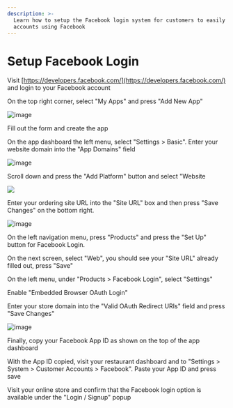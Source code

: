 ```yaml
---
description: >-
  Learn how to setup the Facebook login system for customers to easily create
  accounts using Facebook
---
```


# Setup Facebook Login

Visit [https://developers.facebook.com/](https://developers.facebook.com/) and login to your Facebook account

On the top right corner, select "My Apps" and press "Add New App"

![image](https://user-images.githubusercontent.com/68750044/163681448-cb8831d0-551a-41e2-9e45-21164ce3696c.png)

Fill out the form and create the app

On the app dashboard the left menu, select "Settings &gt; Basic". Enter your website domain into the "App Domains" field

![image](https://user-images.githubusercontent.com/68750044/163681500-44b21b55-12fd-460a-8e1a-45d0aa4d8de2.png)

Scroll down and press the "Add Platform" button and select "Website

![](https://storage.crisp.chat/users/helpdesk/website/e903fdb8557a9800/image_5fdlaq.png)

Enter your ordering site URL into the "Site URL" box and then press "Save Changes" on the bottom right.

![image](https://user-images.githubusercontent.com/68750044/163681988-e42a718e-3fc3-4e4a-81a5-444c2b593aef.png)




On the left navigation menu, press "Products" and press the "Set Up" button for Facebook Login.

On the next screen, select "Web", you should see your "Site URL" already filled out, press "Save"



On the left menu, under "Products &gt; Facebook Login", select "Settings"

Enable "Embedded Browser OAuth Login"

Enter your store domain into the "Valid OAuth Redirect URIs" field and press "Save Changes"

![image](https://user-images.githubusercontent.com/68750044/163682154-bf260913-65b8-4b3e-aef0-8214032bf2ee.png)



Finally, copy your Facebook App ID as shown on the top of the app dashboard



With the App ID copied, visit your restaurant dashboard and to "Settings &gt; System &gt; Customer Accounts &gt; Facebook". Paste your App ID and press save


Visit your online store and confirm that the Facebook login option is available under the "Login / Signup" popup



